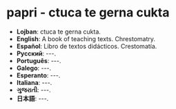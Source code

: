# papri - ctuca te gerna cukta

- **Lojban**: ctuca te gerna cukta. 
- **English**: A book of teaching texts. Chrestomatry. 
- **Español**: Libro de textos didácticos. Crestomatía.
- **Русский**: ---.
- **Português**: ---.
- **Galego**: ---.
- **Esperanto**: ---.
- **Italiana**: ---.
- **ગુજરાતી**: ---.
- **日本語**: ---.